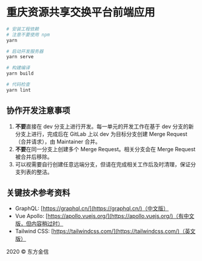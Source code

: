 # 重庆资源共享交换平台前端应用

```bash
# 安装工程依赖
# 注意不要使用 npm
yarn

# 启动开发服务器
yarn serve

# 构建编译
yarn build

# 代码检查
yarn lint
```

## 协作开发注意事项

1. **不要**直接在 dev 分支上进行开发。每一单元的开发工作在基于 dev 分支的新分支上进行，完成后在 GitLab 上以 dev 为目标分支创建 Merge Request（合并请求），由 Maintainer 合并。
2. **不要**在同一分支上创建多个 Merge Request。相关分支会在 Merge Request 被合并后移除。
3. 可以视需要自行创建任意远端分支，但请在完成相关工作后及时清理，保证分支列表的整洁。

## 关键技术参考资料

* GraphQL: [https://graphql.cn/](https://graphql.cn/)（中文版）
* Vue Apollo: [https://apollo.vuejs.org/](https://apollo.vuejs.org/)（有中文版，但内容稍过时）
* Tailwind CSS: [https://tailwindcss.com/](https://tailwindcss.com/)（英文版）

2020 &copy; 东方金信
